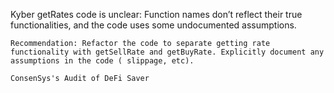 Kyber getRates code is unclear: Function names don’t reflect their true functionalities, and the code uses some undocumented assumptions.

    Recommendation: Refactor the code to separate getting rate functionality with getSellRate and getBuyRate. Explicitly document any assumptions in the code ( slippage, etc).

    ConsenSys's Audit of DeFi Saver
